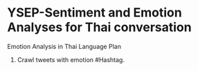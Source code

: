 # YSEP-Sentiment and Emotion Analyses for Thai conversation

Emotion Analysis in Thai Language Plan
1. Crawl tweets with emotion #Hashtag.
